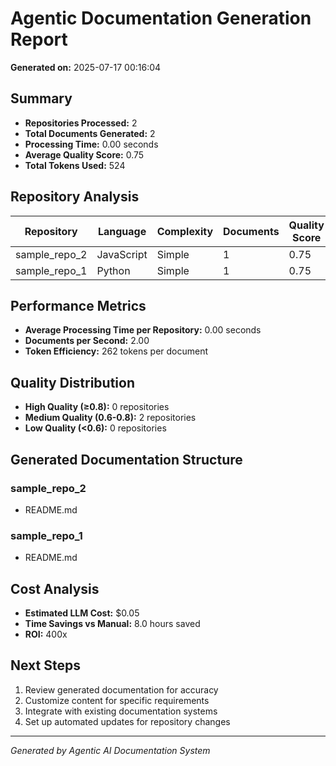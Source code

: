 # Agentic Documentation Generation Report

**Generated on:** 2025-07-17 00:16:04

## Summary

- **Repositories Processed:** 2
- **Total Documents Generated:** 2
- **Processing Time:** 0.00 seconds
- **Average Quality Score:** 0.75
- **Total Tokens Used:** 524

## Repository Analysis

| Repository | Language | Complexity | Documents | Quality Score |
|------------|----------|------------|-----------|---------------|
| sample_repo_2 | JavaScript | Simple | 1 | 0.75 |
| sample_repo_1 | Python | Simple | 1 | 0.75 |


## Performance Metrics

- **Average Processing Time per Repository:** 0.00 seconds
- **Documents per Second:** 2.00
- **Token Efficiency:** 262 tokens per document

## Quality Distribution

- **High Quality (≥0.8):** 0 repositories
- **Medium Quality (0.6-0.8):** 2 repositories
- **Low Quality (<0.6):** 0 repositories

## Generated Documentation Structure

### sample_repo_2
- README.md

### sample_repo_1
- README.md


## Cost Analysis

- **Estimated LLM Cost:** $0.05
- **Time Savings vs Manual:** 8.0 hours saved
- **ROI:** 400x

## Next Steps

1. Review generated documentation for accuracy
2. Customize content for specific requirements
3. Integrate with existing documentation systems
4. Set up automated updates for repository changes

---
*Generated by Agentic AI Documentation System*
